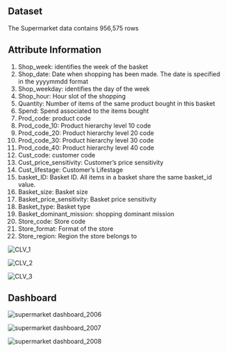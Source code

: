 **Dataset**
---------------------------------------------------------------------------------------------

The Supermarket data contains 956,575 rows 

**Attribute Information**
---------------------------------------------------------------------------------------------

1. Shop_week: identifies the week of the basket 
2. Shop_date: Date when shopping has been made. The date is specified in the yyyymmdd format
3. Shop_weekday: identifies the day of the week
4. Shop_hour: Hour slot of the shopping
5. Quantity: Number of items of the same product bought in this basket
6. Spend: Spend associated to the items bought
7. Prod_code: product code
8. Prod_code_10: Product hierarchy level 10 code
9. Prod_code_20: Product hierarchy level 20 code
10. Prod_code_30: Product hierarchy level 30 code
11. Prod_code_40: Product hierarchy level 40 code
12. Cust_code: customer code
13. Cust_price_sensitivity: Customer’s price sensitivity
14. Cust_lifestage: Customer’s Lifestage
15. basket_ID: Basket ID. All items in a basket share the same basket_id value.
16. Basket_size: Basket size
17. Basket_price_sensitivity: Basket price sensitivity
18. Basket_type: Basket type
19. Basket_dominant_mission: shopping dominant mission
20. Store_code: Store code
21. Store_format: Format of the store
22. Store_region: Region the store belongs to

![CLV_1](https://user-images.githubusercontent.com/96098785/147296357-71394e17-a5c7-4cbb-90f1-15e972db5c4a.png)

![CLV_2](https://user-images.githubusercontent.com/96098785/147296358-d67df425-b0ae-45ee-8250-7750f5fb48bf.png)

![CLV_3](https://user-images.githubusercontent.com/96098785/147296398-ca519996-ee27-43c8-bb20-516f983aedf7.png)


**Dashboard**
-----------------------------------------------------------------------------------------

![supermarket dashboard_2006](https://user-images.githubusercontent.com/96098785/146214723-78bd8239-f2c4-4cb3-8ded-45443013c769.PNG)

![supermarket dashboard_2007](https://user-images.githubusercontent.com/96098785/146214840-c1301068-7bf0-4ad6-8ff6-6c1454c3db99.PNG)

![supermarket dashboard_2008](https://user-images.githubusercontent.com/96098785/146214844-caaf2328-d567-4cc9-a732-b41cc2ab904c.PNG)
